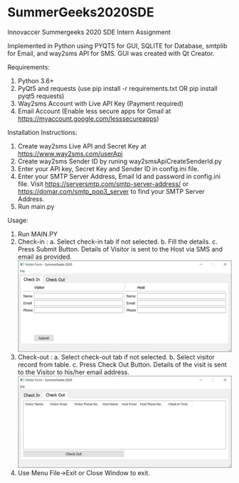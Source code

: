 # SummerGeeks2020SDE
Innovaccer Summergeeks 2020 SDE Intern Assignment

Implemented in Python
using PYQT5 for GUI, SQLITE for Database, smtplib for Email, and way2sms API for SMS.
GUI was created with Qt Creator.

Requirements:
1. Python 3.6+
2. PyQt5 and requests (use pip install -r requirements.txt OR pip install pyqt5 requests)
3. Way2sms Account with Live API Key (Payment required)
4. Email Account (Enable less secure apps for Gmail at https://myaccount.google.com/lesssecureapps)

Installation Instructions:
1. Create way2sms Live API and Secret Key at https://www.way2sms.com/userApi
2. Create way2sms Sender ID by runing way2smsApiCreateSenderId.py
3. Enter your API key, Secret Key and Sender ID in config.ini file.
4. Enter your SMTP Server Address, Email Id and password in config.ini file.
   Visit https://serversmtp.com/smtp-server-address/ or https://domar.com/smtp_pop3_server to find your SMTP Server Address.
5. Run main.py

Usage:
1. Run MAIN.PY
2. Check-in :
   a. Select check-in tab if not selected.
   b. Fill the details.
   c. Press Submit Button.
   Details of Visitor is sent to the Host via SMS and email as provided.
   ![Alt text](summergeeks2020assignment/Screenshots/checkin.JPG)
3. Check-out :
   a. Select check-out tab if not selected.
   b. Select visitor record from table.
   c. Press Check Out Button.
   Details of the visit is sent to the Visitor to his/her email address.
   ![Alt text](summergeeks2020assignment/Screenshots/checkout.JPG)
4. Use Menu File->Exit or Close Window to exit.
